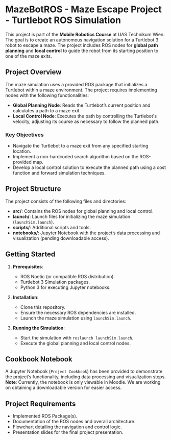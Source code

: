 # MazeBotROS - Maze Escape Project - Turtlebot ROS Simulation

This project is part of the **Mobile Robotics Course** at UAS Technikum Wien. The goal is to create an autonomous navigation solution for a Turtlebot 3 robot to escape a maze. The project includes ROS nodes for **global path planning** and **local control** to guide the robot from its starting position to one of the maze exits. 

## Project Overview

The maze simulation uses a provided ROS package that initializes a Turtlebot within a maze environment. The project requires implementing nodes with the following functionalities:
- **Global Planning Node**: Reads the Turtlebot’s current position and calculates a path to a maze exit.
- **Local Control Node**: Executes the path by controlling the Turtlebot's velocity, adjusting its course as necessary to follow the planned path.

### Key Objectives
- Navigate the Turtlebot to a maze exit from any specified starting location.
- Implement a non-hardcoded search algorithm based on the ROS-provided map.
- Develop a local control solution to execute the planned path using a cost function and forward simulation techniques.

## Project Structure
The project consists of the following files and directories:
- **src/**: Contains the ROS nodes for global planning and local control.
- **launch/**: Launch files for initializing the maze simulation (`launchSim.launch`).
- **scripts/**: Additional scripts and tools.
- **notebooks/**: Jupyter Notebook with the project’s data processing and visualization (pending downloadable access).

## Getting Started

1. **Prerequisites**:
   - ROS Noetic (or compatible ROS distribution).
   - Turtlebot 3 Simulation packages.
   - Python 3 for executing Jupyter notebooks.
2. **Installation**:
   - Clone this repository.
   - Ensure the necessary ROS dependencies are installed.
   - Launch the maze simulation using `launchSim.launch`.

3. **Running the Simulation**:
   - Start the simulation with `roslaunch launchSim.launch`.
   - Execute the global planning and local control nodes.

## Cookbook Notebook
A Jupyter Notebook (`Project Cookbook`) has been provided to demonstrate the project’s functionality, including data processing and visualization steps. **Note**: Currently, the notebook is only viewable in Moodle. We are working on obtaining a downloadable version for easier access.

## Project Requirements
- Implemented ROS Package(s).
- Documentation of the ROS nodes and overall architecture.
- Flowchart detailing the navigation and control logic.
- Presentation slides for the final project presentation.
